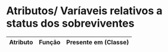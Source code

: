 # Atributos/ Varíaveis relativos a status dos sobreviventes

Atributo | Função | Presente em (Classe) | 
:------- | :----: | :------------------: |
